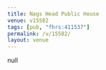 ```yaml
---
title: Nags Head Public House
venue: v15582
tags: [pub, "fhrs:411537"]
permalink: /v/15582/
layout: venue
---
```

null
